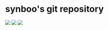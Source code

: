 # synboo's git repository

<img src="http://tiqav.com/2Jk.jpg">

<img src="http://tiqav.com/1H7.jpg">

<img src="http://tiqav.com/pw.jpg">
